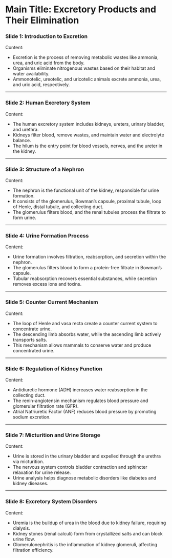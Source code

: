 # Main Title: Excretory Products and Their Elimination  

### **Slide 1: Introduction to Excretion**  
Content:  
- Excretion is the process of removing metabolic wastes like ammonia, urea, and uric acid from the body.  
- Organisms eliminate nitrogenous wastes based on their habitat and water availability.  
- Ammonotelic, ureotelic, and uricotelic animals excrete ammonia, urea, and uric acid, respectively.  

---  

### **Slide 2: Human Excretory System**  
Content:  
- The human excretory system includes kidneys, ureters, urinary bladder, and urethra.  
- Kidneys filter blood, remove wastes, and maintain water and electrolyte balance.  
- The hilum is the entry point for blood vessels, nerves, and the ureter in the kidney.  

---  

### **Slide 3: Structure of a Nephron**  
Content:  
- The nephron is the functional unit of the kidney, responsible for urine formation.  
- It consists of the glomerulus, Bowman’s capsule, proximal tubule, loop of Henle, distal tubule, and collecting duct.  
- The glomerulus filters blood, and the renal tubules process the filtrate to form urine.  

---  

### **Slide 4: Urine Formation Process**  
Content:  
- Urine formation involves filtration, reabsorption, and secretion within the nephron.  
- The glomerulus filters blood to form a protein-free filtrate in Bowman’s capsule.  
- Tubular reabsorption recovers essential substances, while secretion removes excess ions and toxins.  

---  

### **Slide 5: Counter Current Mechanism**  
Content:  
- The loop of Henle and vasa recta create a counter current system to concentrate urine.  
- The descending limb absorbs water, while the ascending limb actively transports salts.  
- This mechanism allows mammals to conserve water and produce concentrated urine.  

---  

### **Slide 6: Regulation of Kidney Function**  
Content:  
- Antidiuretic hormone (ADH) increases water reabsorption in the collecting duct.  
- The renin-angiotensin mechanism regulates blood pressure and glomerular filtration rate (GFR).  
- Atrial Natriuretic Factor (ANF) reduces blood pressure by promoting sodium excretion.  

---  

### **Slide 7: Micturition and Urine Storage**  
Content:  
- Urine is stored in the urinary bladder and expelled through the urethra via micturition.  
- The nervous system controls bladder contraction and sphincter relaxation for urine release.  
- Urine analysis helps diagnose metabolic disorders like diabetes and kidney diseases.  

---  

### **Slide 8: Excretory System Disorders**  
Content:  
- Uremia is the buildup of urea in the blood due to kidney failure, requiring dialysis.  
- Kidney stones (renal calculi) form from crystallized salts and can block urine flow.  
- Glomerulonephritis is the inflammation of kidney glomeruli, affecting filtration efficiency.  